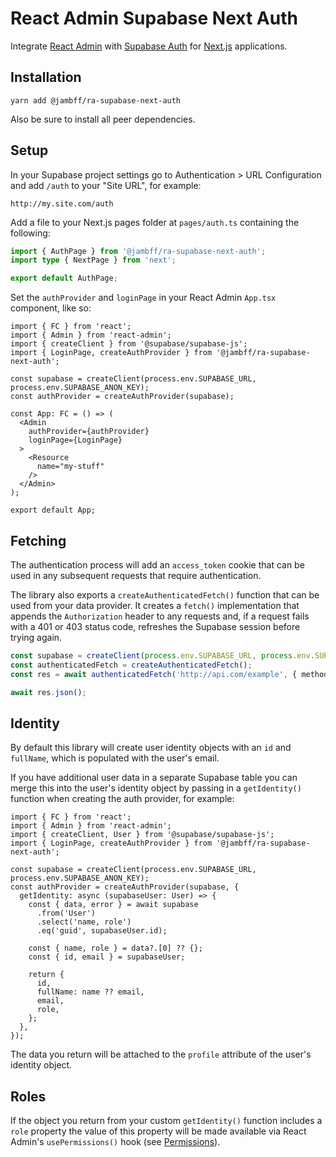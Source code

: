 # React Admin Supabase Next Auth

Integrate [React Admin](https://marmelab.com/react-admin/) with
[Supabase Auth](https://supabase.com/auth) for
[Next.js](https://nextjs.org/) applications.

## Installation

```text
yarn add @jambff/ra-supabase-next-auth
```

Also be sure to install all peer dependencies.

## Setup

In your Supabase project settings go to Authentication > URL Configuration and
add `/auth` to your "Site URL", for example:

```text
http://my.site.com/auth
```

Add a file to your Next.js pages folder at `pages/auth.ts` containing the following:

```ts
import { AuthPage } from '@jambff/ra-supabase-next-auth';
import type { NextPage } from 'next';

export default AuthPage;
```

Set the `authProvider` and `loginPage` in your React Admin `App.tsx` component, like so:

```tsx
import { FC } from 'react';
import { Admin } from 'react-admin';
import { createClient } from '@supabase/supabase-js';
import { LoginPage, createAuthProvider } from '@jambff/ra-supabase-next-auth';

const supabase = createClient(process.env.SUPABASE_URL, process.env.SUPABASE_ANON_KEY);
const authProvider = createAuthProvider(supabase);

const App: FC = () => (
  <Admin
    authProvider={authProvider}
    loginPage={LoginPage}
  >
    <Resource
      name="my-stuff"
    />
  </Admin>
);

export default App;
```

## Fetching

The authentication process will add an `access_token` cookie that can be used
in any subsequent requests that require authentication.

The library also exports a `createAuthenticatedFetch()` function that can be
used from your data provider. It creates a `fetch()` implementation that appends
the `Authorization` header to any requests and, if a request fails with a 401 or
403 status code, refreshes the Supabase session before trying again.

```ts
const supabase = createClient(process.env.SUPABASE_URL, process.env.SUPABASE_ANON_KEY);
const authenticatedFetch = createAuthenticatedFetch();
const res = await authenticatedFetch('http://api.com/example', { method: 'POST' });

await res.json();
```

## Identity

By default this library will create user identity objects with an `id` and
`fullName`, which is populated with the user's email.

If you have additional user data in a separate Supabase table you can merge this
into the user's identity object by passing in a `getIdentity()` function when
creating the auth provider, for example:

```tsx
import { FC } from 'react';
import { Admin } from 'react-admin';
import { createClient, User } from '@supabase/supabase-js';
import { LoginPage, createAuthProvider } from '@jambff/ra-supabase-next-auth';

const supabase = createClient(process.env.SUPABASE_URL, process.env.SUPABASE_ANON_KEY);
const authProvider = createAuthProvider(supabase, {
  getIdentity: async (supabaseUser: User) => {
    const { data, error } = await supabase
      .from('User')
      .select('name, role')
      .eq('guid', supabaseUser.id);

    const { name, role } = data?.[0] ?? {};
    const { id, email } = supabaseUser;

    return {
      id,
      fullName: name ?? email,
      email,
      role,
    };
  },
});
```

The data you return will be attached to the `profile` attribute of the user's
identity object.

## Roles

If the object you return from your custom `getIdentity()` function includes a
`role` property the value of this property will be made available via React
Admin's `usePermissions()` hook
(see [Permissions](https://marmelab.com/react-admin/Permissions.html)).
